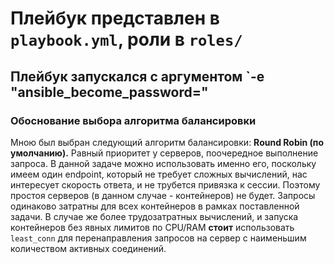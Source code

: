 # Плейбук представлен в `playbook.yml`, роли в `roles/`
## Плейбук запускался с аргументом `-e "ansible_become_password="
### Обоснование выбора алгоритма балансировки
Мною был выбран следующий алгоритм балансировки:
**Round Robin (по умолчанию).**
 Равный приоритет у серверов, поочередное выполнение запроса. В данной задаче можно использовать именно его, поскольку имеем один endpoint, который не требует сложных вычислений, нас интересует скорость ответа, и не трубется привязка к сессии. Поэтому простоя серверов (в данном случае - контейнеров) не будет. Запросы одинаково затратны для всех контейнеров в рамках поставленной задачи. В случае же более трудозатратных вычислений, и запуска контейнеров без явных лимитов по CPU/RAM **стоит** использовать `least_conn` для перенаправления запросов на сервер с наименьшим количеством активных соединений.
 
